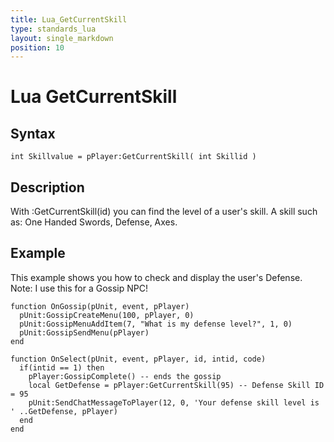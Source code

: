 ```yaml
---
title: Lua_GetCurrentSkill
type: standards_lua
layout: single_markdown
position: 10
---
```


# Lua GetCurrentSkill

## Syntax

```
int Skillvalue = pPlayer:GetCurrentSkill( int Skillid )
```

## Description

With :GetCurrentSkill(id) you can find the level of a user's skill. A skill such as: One Handed Swords, Defense, Axes.

## Example

This example shows you how to check and display the user's Defense. Note: I use this for a Gossip NPC!

```
function OnGossip(pUnit, event, pPlayer)
  pUnit:GossipCreateMenu(100, pPlayer, 0)
  pUnit:GossipMenuAddItem(7, "What is my defense level?", 1, 0)
  pUnit:GossipSendMenu(pPlayer)
end

function OnSelect(pUnit, event, pPlayer, id, intid, code)
  if(intid == 1) then
    pPlayer:GossipComplete() -- ends the gossip
    local GetDefense = pPlayer:GetCurrentSkill(95) -- Defense Skill ID = 95
    pUnit:SendChatMessageToPlayer(12, 0, 'Your defense skill level is ' ..GetDefense, pPlayer)
  end
end
```
